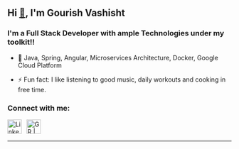 ## Hi [👋](https://media1.tenor.com/images/b9371273ae94a946e92074d1b9696680/tenor.gif?itemid=10897308), I'm Gourish Vashisht 

### I'm a Full Stack Developer with ample Technologies under my toolkit!!

- 🌱 Java, Spring, Angular, Microservices Architecture, Docker, Google Cloud Platform

- ⚡ Fun fact: I like listening to good music, daily workouts and cooking in free time.

### Connect with me:

  <a href="https://www.linkedin.com/in/gourish-vashisht/">
    <img align="left" alt="Linkedin" width="32px" src="https://cdn1.iconfinder.com/data/icons/logotypes/32/circle-linkedin-512.png" />
  </a>
  <a href="mailto:gourish.gv@gmail.com">
    <img style="margin-left: 8px" align="left" alt="G R | Gmail" width="32px" src="https://cdn2.iconfinder.com/data/icons/social-icons-circular-color/512/gmail-512.png" />
  </a>

<br />
<br />

---
